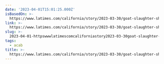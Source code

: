 ```yaml
---
date: '2023-04-01T15:01:25.000Z'
isBasedOn: >-
  https://www.latimes.com/california/story/2023-03-30/goat-slaughter-shasta-county-fair
link: >-
  https://www.latimes.com/california/story/2023-03-30/goat-slaughter-shasta-county-fair
slug: >-
  2023-04-01-httpswwwlatimescomcaliforniastory2023-03-30goat-slaughter-shasta-county-fair
tags:
  - acab
title: >-
  https://www.latimes.com/california/story/2023-03-30/goat-slaughter-shasta-county-fair
---
```


